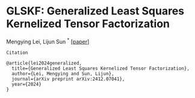 # GLSKF: Generalized Least Squares Kernelized Tensor Factorization

Mengying Lei, Lijun Sun $^*$ [[paper](https://arxiv.org/pdf/2412.07041v2)]

`Citation`
```
@article{lei2024generalized,
  title={Generalized Least Squares Kernelized Tensor Factorization},
  author={Lei, Mengying and Sun, Lijun},
  journal={arXiv preprint arXiv:2412.07041},
  year={2024}
}
```

